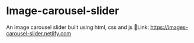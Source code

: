 # Image-carousel-slider
An image carousel slider built using html, css and js
📎Link: https://images-carousel-slider.netlify.com

